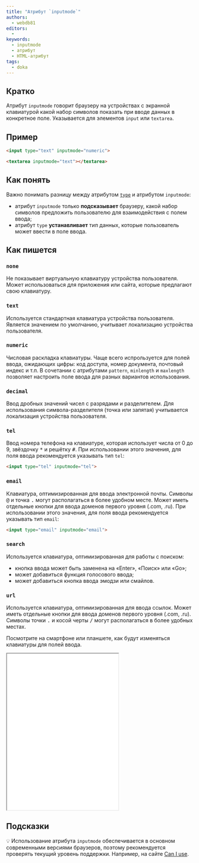 ```yaml
---
title: "Атрибут `inputmode`"
authors:
  - webdb81
editors:
  -
keywords:
  - inputmode
  - атрибут
  - HTML-атрибут
tags:
  - doka
---
```


## Кратко

Атрибут `inputmode` говорит браузеру на устройствах с экранной клавиатурой какой набор символов показать при вводе данных в конкретное поле. Указывается для элементов `input` или `textarea`.

## Пример

```html
<input type="text" inputmode="numeric">

<textarea inputmode="text"></textarea>
```

## Как понять

Важно понимать разницу между атрибутом [`type`](/html/input/#type) и атрибутом `inputmode`:
- атрибут `inputmode` только **подсказывает**  браузеру, какой набор символов предложить пользователю для взаимодействия с полем ввода;
- атрибут `type` **устанавливает** тип данных, которые пользователь может ввести в поле ввода.

## Как пишется

### `none`

Не показывает виртуальную клавиатуру устройства пользователя. Может использоваться для приложения или сайта, которые предлагают свою клавиатуру.

### `text`

Используется стандартная клавиатура устройства пользователя. Является значением по умолчанию, учитывает локализацию устройства пользователя.

### `numeric`
Числовая раскладка клавиатуры. Чаще всего испрользуется для полей ввода, ожидающих цифры: код доступа, номер документа, почтовый индекс и т.п.
В сочетании с атрибутами `pattern`, `minlength` и `maxlength` позволяет настроить поле ввода для разных вариантов использования.

### `decimal`
Ввод дробных значений чисел с разрядами и разделителем. Для использования символа-разделителя (точка или запятая) учитывается локализация устройства пользователя.

### `tel`
Ввод номера телефона на клавиатуре, которая использует числа от 0 до 9, звёздочку <kbd>*</kbd> и решётку <kbd>#</kbd>.
При использовании этого значения, для поля ввода рекомендуется указывать тип `tel`:
```html
<input type="tel" inputmode="tel">
```

### `email`
Клавиатура, оптимизированная для ввода электронной почты. Символы <kbd>@</kbd> и точка <kbd>.</kbd> могут располагаться в более удобном месте. Может иметь отдельные кнопки для ввода доменов первого уровня (.com, .ru).
При использовании этого значения, для поля ввода рекомендуется указывать тип `email`:
```html
<input type="email" inputmode="email">
```

### `search`

Используется клавиатура, оптимизированная для работы с поиском:

- кнопка ввода может быть заменена на «Enter», «Поиск» или «Go»;
- может добавиться функция голосового ввода;
- может добавиться кнопка ввода эмодзи или смайлов.

### `url`

Используется клавиатура, оптимизированная для ввода ссылок. Может иметь отдельные кнопки для ввода доменов первого уровня (.com, .ru). Символы точки <kbd>.</kbd> и косой черты <kbd>/</kbd> могут располагаться в более удобных местах.

Посмотрите на смартфоне или планшете, как будут изменяться клавиатуры для полей ввода.

<iframe title="Атрибут inputmode" src="demos/basic/" height="420"></iframe>

## Подсказки

💡 Использование атрибута `inputmode` обеспечивается в основном современными версиями браузеров, поэтому рекомендуется проверять текущий уровень поддержки. Например, на сайте [Can I use](https://caniuse.com/input-inputmode).
